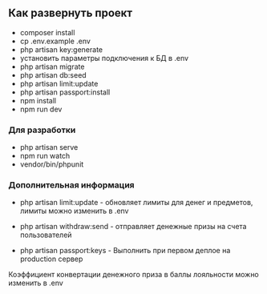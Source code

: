 ## Как развернуть проект

- composer install
- cp .env.example .env
- php artisan key:generate
- установить параметры подключения к БД в .env
- php artisan migrate
- php artisan db:seed
- php artisan limit:update
- php artisan passport:install
- npm install
- npm run dev


### Для разработки

- php artisan serve
- npm run watch
- vendor/bin/phpunit


### Дополнительная информация

- php artisan limit:update - обновляет лимиты для денег и предметов, лимиты можно изменить в .env
- php artisan withdraw:send - отправляет денежные призы на счета пользователей

- php artisan passport:keys - Выполнить при первом деплое на production сервер

Коэффициент конвертации денежного приза в баллы лояльности можно изменить в .env
